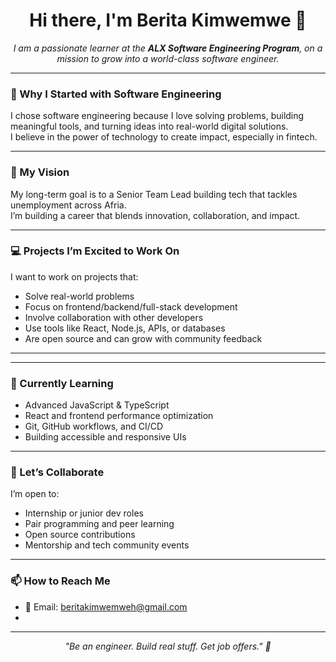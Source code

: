 

<h1 align="center">Hi there, I'm Berita Kimwemwe 👋</h1>

<p align="center">
  <em>
    I am a passionate learner at the <strong>ALX Software Engineering Program</strong>,  
    on a mission to grow into a world-class software engineer.
  </em>
</p>

---

### 🚀 Why I Started with Software Engineering

I chose software engineering because I love solving problems, building meaningful tools, and turning ideas into real-world digital solutions.  
I believe in the power of technology to create impact, especially in fintech.

---

### 🌟 My Vision

My long-term goal is to a Senior Team Lead building tech that tackles unemployment across Afria.  
I’m building a career that blends innovation, collaboration, and impact.

---

### 💻 Projects I’m Excited to Work On

I want to work on projects that:
- Solve real-world problems
- Focus on frontend/backend/full-stack development
- Involve collaboration with other developers
- Use tools like React, Node.js, APIs, or databases
- Are open source and can grow with community feedback

---


---

### 🧠 Currently Learning

- Advanced JavaScript & TypeScript
- React and frontend performance optimization
- Git, GitHub workflows, and CI/CD
- Building accessible and responsive UIs

---

### 🤝 Let’s Collaborate

I’m open to:
- Internship or junior dev roles
- Pair programming and peer learning
- Open source contributions
- Mentorship and tech community events

---

### 📫 How to Reach Me

- 📨 Email: beritakimwemweh@gmail.com
- 

---

<p align="center">
  <em>"Be an engineer. Build real stuff. Get job offers." 💼</em>
</p>
